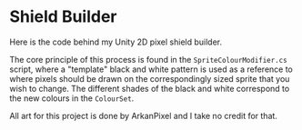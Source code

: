 # Shield Builder

Here is the code behind my Unity 2D pixel shield builder. 

The core principle of this process is found in the `SpriteColourModifier.cs` script, where a "template" black and white pattern is used as a reference to where pixels should be drawn on the correspondingly sized sprite that you wish to change. The different shades of the black and white correspond to the new colours in the `ColourSet`.

All art for this project is done by ArkanPixel and I take no credit for that.
 
